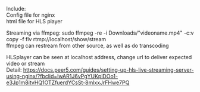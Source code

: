 Include:  
Config file for nginx  
html file for HLS player  
  
Streaming via ffmpeg: sudo ffmpeg -re -i Downloads/"videoname.mp4" -c:v copy -f flv rtmp://localhost/show/stream  
ffmpeg can restream from other source, as well as do transcoding

HLSplayer can be seen at localhost address, change url to deliver expected video or stream  
Detail: https://docs.peer5.com/guides/setting-up-hls-live-streaming-server-using-nginx/?fbclid=IwAR1J6vPgYUKplDOo1-e3Jp1m8itvHQ1OTZfuerdYCsSt-8mlxxJrFHwe7PQ

